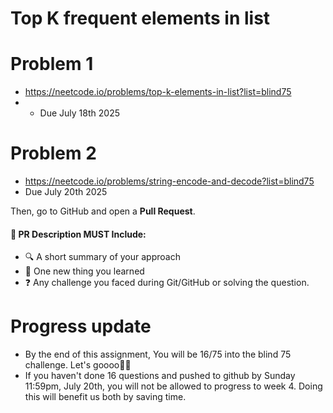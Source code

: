 # Top K frequent elements in list
# Problem 1
- https://neetcode.io/problems/top-k-elements-in-list?list=blind75
- - Due July 18th 2025

# Problem 2
- https://neetcode.io/problems/string-encode-and-decode?list=blind75
- Due July 20th 2025

Then, go to GitHub and open a **Pull Request**.

#### 💬 PR Description MUST Include:
- 🔍 A short summary of your approach  
- 🧠 One new thing you learned  
- ❓ Any challenge you faced during Git/GitHub or solving the question.

# Progress update
- By the end of this assignment, You will be 16/75 into the blind 75 challenge.
Let's goooo🚀🚀
- If you haven't done 16 questions and pushed to github by Sunday 11:59pm, July 20th, you will not be allowed to progress to week 4. Doing this will benefit us both by saving time.